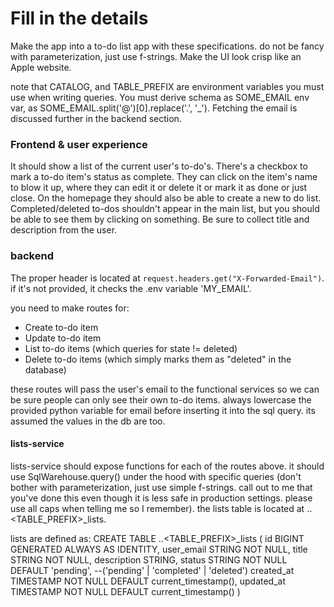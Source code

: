# Fill in the details

Make the app into a to-do list app with these specifications.
do not be fancy with parameterization, just use f-strings.
Make the UI look crisp like an Apple website.

note that CATALOG, and TABLE_PREFIX are environment variables you must use when writing queries. You must derive schema as SOME_EMAIL env var, as SOME_EMAIL.split('@')[0].replace('.', '\_'). Fetching the email is discussed further in the backend section.

### Frontend & user experience

It should show a list of the current user's to-do's. There's a checkbox to mark a to-do item's status as complete. They can click on the item's name to blow it up, where they can edit it or delete it or mark it as done or just close. On the homepage they should also be able to create a new to do list. Completed/deleted to-dos shouldn't appear in the main list, but you should be able to see them by clicking on something. Be sure to collect title and description from the user.

### backend

The proper header is located at `request.headers.get("X-Forwarded-Email")`. if it's not provided, it checks the .env variable 'MY_EMAIL'.

you need to make routes for:

-   Create to-do item
-   Update to-do item
-   List to-do items (which queries for state != deleted)
-   Delete to-do items (which simply marks them as "deleted" in the database)

these routes will pass the user's email to the functional services so we can be sure people can only see their own to-do items. always lowercase the provided python variable for email before inserting it into the sql query. its assumed the values in the db are too.

#### lists-service

lists-service should expose functions for each of the routes above. it should use SqlWarehouse.query() under the hood with specific queries (don't bother with parameterization, just use simple f-strings. call out to me that you've done this even though it is less safe in production settings. please use all caps when telling me so I remember). the lists table is located at <CATALOG>.<SCHEMA>.<TABLE_PREFIX>\_lists.

lists are defined as:
CREATE TABLE <CATALOG>.<SCHEMA>.<TABLE_PREFIX>\_lists (
id BIGINT GENERATED ALWAYS AS IDENTITY,
user_email STRING NOT NULL,
title STRING NOT NULL,
description STRING,
status STRING NOT NULL DEFAULT 'pending', --('pending' | 'completed' | 'deleted')
created_at TIMESTAMP NOT NULL DEFAULT current_timestamp(),
updated_at TIMESTAMP NOT NULL DEFAULT current_timestamp()
)

